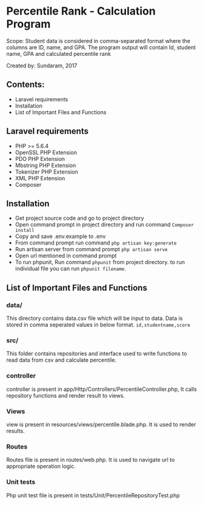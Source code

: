 # Percentile Rank - Calculation Program
Scope: Student data is considered in comma-separated format where 
the columns are ID, name, and GPA. The program output will contain 
Id, student name, GPA and calculated percentile rank
                                                                     
Created by: Sundaram, 2017                                           

## Contents:
- Laravel requirements
- Installation
- List of Important Files and Functions
	
## Laravel requirements
- PHP >= 5.6.4
- OpenSSL PHP Extension
- PDO PHP Extension
- Mbstring PHP Extension
- Tokenizer PHP Extension
- XML PHP Extension
- Composer

## Installation
- Get project source code and go to project directory
- Open command prompt in project directory and run command `Composer install`
- Copy and save .env.example to .env
- From command prompt run command `php artisan key:generate`
- Run artisan server from command prompt `php artisan serve`
- Open url mentioned in command prompt
- To run phpunit, Run command `phpunit` from project directory.
  to run individual file you can run `phpunit filename`.

## List of Important Files and Functions

### data/
This directory contains data.csv file which will be input to data. Data is stored in comma seperated values in below format.
`id,studentname,score`

### src/
This folder contains repositories and interface used to write functions to read data from csv and calculate percentile.

### controller
controller is present in app/Http/Controllers/PercentileController.php, It calls repository functions and render result to views.

### Views
view is present in resources/views/percentile.blade.php. It is used to render results.

### Routes
Routes file is present in routes/web.php. It is used to navigate url to appropriate operation logic.

### Unit tests
Php unit test file is present in tests/Unit/PercentileRepositoryTest.php


